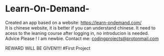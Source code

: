 # Learn-On-Demand-
Created an app based on a website: https://learn-ondemand.com/     
It is chinese website, it is better if you can understand chinese. 
It need to acess to the leaning course after logging in, no introducion is needed.
Advice Please ! I am newbie.
Contact me: codingprojects@protonmail.com

REWARD WILL BE GIVEN!!!!
#First Project
